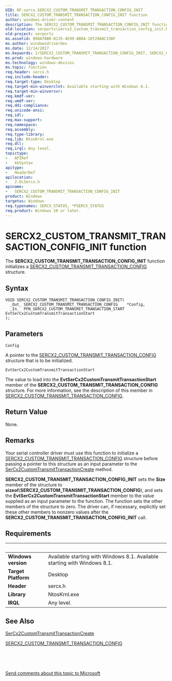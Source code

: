 ```yaml
---
UID: NF:sercx.SERCX2_CUSTOM_TRANSMIT_TRANSACTION_CONFIG_INIT
title: SERCX2_CUSTOM_TRANSMIT_TRANSACTION_CONFIG_INIT function
author: windows-driver-content
description: The SERCX2_CUSTOM_TRANSMIT_TRANSACTION_CONFIG_INIT function initializes a SERCX2_CUSTOM_TRANSMIT_TRANSACTION_CONFIG structure.
old-location: serports\sercx2_custom_transmit_transaction_config_init.htm
old-project: serports
ms.assetid: 098A7BB0-B135-4E99-8BDA-1EF29A8C338F
ms.author: windowsdriverdev
ms.date: 12/14/2017
ms.keywords: 2/SERCX2_CUSTOM_TRANSMIT_TRANSACTION_CONFIG_INIT, SERCX2_CUSTOM_TRANSMIT_TRANSACTION_CONFIG_INIT, SERCX2_CUSTOM_TRANSMIT_TRANSACTION_CONFIG_INIT function [Serial Ports], serports.sercx2_custom_transmit_transaction_config_init
ms.prod: windows-hardware
ms.technology: windows-devices
ms.topic: function
req.header: sercx.h
req.include-header: 
req.target-type: Desktop
req.target-min-winverclnt: Available starting with Windows 8.1.
req.target-min-winversvr: 
req.kmdf-ver: 
req.umdf-ver: 
req.ddi-compliance: 
req.unicode-ansi: 
req.idl: 
req.max-support: 
req.namespace: 
req.assembly: 
req.type-library: 
req.lib: NtosKrnl.exe
req.dll: 
req.irql: Any level.
topictype:
-	APIRef
-	kbSyntax
apitype:
-	HeaderDef
apilocation:
-	2.0\Sercx.h
apiname:
-	SERCX2_CUSTOM_TRANSMIT_TRANSACTION_CONFIG_INIT
product: Windows
targetos: Windows
req.typenames: SERCX_STATUS, *PSERCX_STATUS
req.product: Windows 10 or later.
---
```



# SERCX2_CUSTOM_TRANSMIT_TRANSACTION_CONFIG_INIT function
The <b>SERCX2_CUSTOM_TRANSMIT_TRANSACTION_CONFIG_INIT</b> function initializes a <a href="..\sercx\ns-sercx-_sercx2_custom_transmit_transaction_config.md">SERCX2_CUSTOM_TRANSMIT_TRANSACTION_CONFIG</a> structure.

## Syntax

````
VOID SERCX2_CUSTOM_TRANSMIT_TRANSACTION_CONFIG_INIT(
  _Out_ SERCX2_CUSTOM_TRANSMIT_TRANSACTION_CONFIG    *Config,
  _In_  PFN_SERCX2_CUSTOM_TRANSMIT_TRANSACTION_START EvtSerCx2CustomTransmitTransactionStart
);
````

## Parameters

`Config`

A pointer to the <a href="..\sercx\ns-sercx-_sercx2_custom_transmit_transaction_config.md">SERCX2_CUSTOM_TRANSMIT_TRANSACTION_CONFIG</a> structure that is to be initialized.

`EvtSerCx2CustomTransmitTransactionStart`

The value to load into the <b>EvtSerCx2CustomTransmitTransactionStart</b> member of the <b>SERCX2_CUSTOM_TRANSMIT_TRANSACTION_CONFIG</b> structure. For more information, see the description of this member in <a href="..\sercx\ns-sercx-_sercx2_custom_transmit_transaction_config.md">SERCX2_CUSTOM_TRANSMIT_TRANSACTION_CONFIG</a>.


## Return Value

None.

## Remarks

Your serial controller driver must use this function to initialize a <a href="..\sercx\ns-sercx-_sercx2_custom_transmit_transaction_config.md">SERCX2_CUSTOM_TRANSMIT_TRANSACTION_CONFIG</a> structure before passing a pointer to this structure as an input parameter to the <a href="..\sercx\nf-sercx-sercx2customtransmittransactioncreate.md">SerCx2CustomTransmitTransactionCreate</a> method.

<b>SERCX2_CUSTOM_TRANSMIT_TRANSACTION_CONFIG_INIT</b> sets the <b>Size</b> member of the structure to <b>sizeof</b>(<b>SERCX2_CUSTOM_TRANSMIT_TRANSACTION_CONFIG</b>), and sets the <b>EvtSerCx2CustomTransmitTransactionStart</b> member to the value supplied as an input parameter to the function. The function sets the other members of the structure to zero. The driver can, if necessary, explicitly set these other members to nonzero values after the <b>SERCX2_CUSTOM_TRANSMIT_TRANSACTION_CONFIG_INIT</b> call.

## Requirements
| &nbsp; | &nbsp; |
| ---- |:---- |
| **Windows version** | Available starting with Windows 8.1. Available starting with Windows 8.1. |
| **Target Platform** | Desktop |
| **Header** | sercx.h |
| **Library** | NtosKrnl.exe |
| **IRQL** | Any level. |

## See Also

<a href="..\sercx\nf-sercx-sercx2customtransmittransactioncreate.md">SerCx2CustomTransmitTransactionCreate</a>

<a href="..\sercx\ns-sercx-_sercx2_custom_transmit_transaction_config.md">SERCX2_CUSTOM_TRANSMIT_TRANSACTION_CONFIG</a>

 

 

<a href="mailto:wsddocfb@microsoft.com?subject=Documentation%20feedback [serports\serports]:%20SERCX2_CUSTOM_TRANSMIT_TRANSACTION_CONFIG_INIT function%20 RELEASE:%20(12/14/2017)&amp;body=%0A%0APRIVACY STATEMENT%0A%0AWe use your feedback to improve the documentation. We don't use your email address for any other purpose, and we'll remove your email address from our system after the issue that you're reporting is fixed. While we're working to fix this issue, we might send you an email message to ask for more info. Later, we might also send you an email message to let you know that we've addressed your feedback.%0A%0AFor more info about Microsoft's privacy policy, see http://privacy.microsoft.com/en-us/default.aspx." title="Send comments about this topic to Microsoft">Send comments about this topic to Microsoft</a>